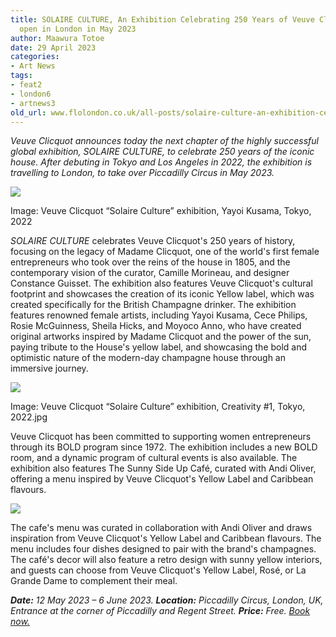 ```yaml
---
title: SOLAIRE CULTURE, An Exhibition Celebrating 250 Years of Veuve Clicquot will
  open in London in May 2023
author: Maawura Totoe
date: 29 April 2023
categories:
- Art News
tags:
- feat2
- london6
- artnews3
old_url: www.flolondon.co.uk/all-posts/solaire-culture-an-exhibition-celebrating-250-years-of-veuve-clicquot-will-open-in-london-in-may-2023.html
---
```


*Veuve Clicquot announces today the next chapter of the highly successful global exhibition, SOLAIRE CULTURE, to celebrate 250 years of the iconic house. After debuting in Tokyo and Los Angeles in 2022, the exhibition is travelling to London, to take over Piccadilly Circus in May 2023.*

![](https://images.squarespace-cdn.com/content/v1/5c9534c4af4683461d462c6b/0baa198c-e6a4-47d3-a239-e97df7c187f5/Veuve+Clicquot+%E2%80%9CSolaire+Culture%E2%80%9D+exhibition%2C+Yayoi+Kusama%2C+Tokyo%2C+2022.jpg)

Image: Veuve Clicquot “Solaire Culture” exhibition, Yayoi Kusama, Tokyo, 2022

*SOLAIRE CULTURE* celebrates Veuve Clicquot's 250 years of history, focusing on the legacy of Madame Clicquot, one of the world's first female entrepreneurs who took over the reins of the house in 1805, and the contemporary vision of the curator, Camille Morineau, and designer Constance Guisset. The exhibition also features Veuve Clicquot's cultural footprint and showcases the creation of its iconic Yellow label, which was created specifically for the British Champagne drinker. The exhibition features renowned female artists, including Yayoi Kusama, Cece Philips, Rosie McGuinness, Sheila Hicks, and Moyoco Anno, who have created original artworks inspired by Madame Clicquot and the power of the sun, paying tribute to the House's yellow label, and showcasing the bold and optimistic nature of the modern-day champagne house through an immersive journey.

![](https://images.squarespace-cdn.com/content/v1/5c9534c4af4683461d462c6b/084afdfa-ddde-40c4-87da-e1767084e876/Veuve+Clicquot+%E2%80%9CSolaire+Culture%E2%80%9D+exhibition%2C+Creativity+%231%2C+Tokyo%2C+2022.jpg)

Image: Veuve Clicquot “Solaire Culture” exhibition, Creativity #1, Tokyo, 2022.jpg

Veuve Clicquot has been committed to supporting women entrepreneurs through its BOLD program since 1972. The exhibition includes a new BOLD room, and a dynamic program of cultural events is also available. The exhibition also features The Sunny Side Up Café, curated with Andi Oliver, offering a menu inspired by Veuve Clicquot's Yellow Label and Caribbean flavours.

![](https://images.squarespace-cdn.com/content/v1/5c9534c4af4683461d462c6b/29151e19-640b-493d-a123-f8f8f8e731fa/VeuveClicquot%2C+Sunny+Side+Up+Cafe%2C+5+Resized.jpg)

The cafe's menu was curated in collaboration with Andi Oliver and draws inspiration from Veuve Clicquot's Yellow Label and Caribbean flavours. The menu includes four dishes designed to pair with the brand's champagnes. The café's decor will also feature a retro design with sunny yellow interiors, and guests can choose from Veuve Clicquot's Yellow Label, Rosé, or La Grande Dame to complement their meal.

***Date:*** *12 May 2023 – 6 June 2023.* ***Location:*** *Piccadilly Circus, London, UK, Entrance at the corner of Piccadilly and Regent Street.* ***Price:*** *Free.* [*Book now.*](https://solaireculture.veuveclicquot.com/en-gb/exhibition)